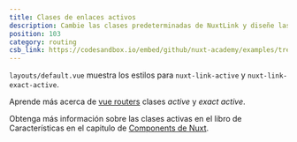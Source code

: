 ```yaml
---
title: Clases de enlaces activos
description: Cambie las clases predeterminadas de NuxtLink y diseñe las clases _active_ y _exact active_, así como deshabilite el _prefetch_ para un enlace específico
position: 103
category: routing
csb_link: https://codesandbox.io/embed/github/nuxt-academy/examples/tree/master/routing/active-link-classes?fontsize=14&hidenavigation=1&module=%2Flayouts%2Fdefault.vue&theme=dark&view=editor
---
```


<example-intro></example-intro>

`layouts/default.vue` muestra los estilos para `nuxt-link-active` y `nuxt-link-exact-active`.

<base-alert type="next">

Aprende más acerca de [vue routers](https://router.vuejs.org/api/#exact-active-class) clases _active_ y _exact active_.

</base-alert>

<base-alert type="next">

Obtenga más información sobre las clases activas en el libro de Características en el capitulo de [Components de Nuxt](/docs/2.x/features/nuxt-components#link-classes).

</base-alert>

<code-sandbox :src="csb_link"></code-sandbox>
